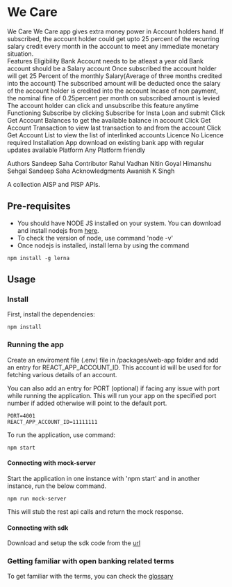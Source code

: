 We Care
==============

We Care
We Care app gives extra money power in Account holders hand. If subscribed, the account holder could get upto 25 percent of the recurring salary credit every month in the account to meet any immediate monetary situation.  
Features
Eligibility
Bank Account needs to be atleast a year old
Bank account should be a Salary account
Once subscribed the account holder will get 25 Percent of the monthly Salary(Average of three months credited into the account)
The subscribed amount will be deducted once the salary of the account holder is credited into the account
Incase of non payment, the nominal fine of 0.25percent per month on subscribed amount is levied
The account holder can click and unsubscribe this feature anytime
Functioning
Subscribe by clicking Subscribe for Insta Loan and submit
Click Get Account Balances to get the available balance in account
Click Get Account Transaction to view last transaction to and from the account
Click Get Account List to view the list of interlinked accounts
Licence
No Licence required
Installation
App download on existing bank app with regular updates available
Platform
Any Platform friendly

Authors
Sandeep Saha
Contributor
Rahul Vadhan
Nitin Goyal
Himanshu Sehgal
Sandeep Saha
Acknowledgments
Awanish K Singh


A collection AISP and PISP APIs.

Pre-requisites
--------------

* You should have NODE JS installed on your system. You can download and install nodejs from [here](https://nodejs.org/en/download/).
* To check the version of node, use command 'node -v'
* Once nodejs is installed, install lerna by using the command

``` nowrap
npm install -g lerna
```

Usage
-----

### Install

First, install the dependencies:

``` nowrap
npm install
```

### Running the app

Create an enviroment file (.env) file in /packages/web-app folder and add an entry for REACT_APP_ACCOUNT_ID. This account id will be used for for fetching various details of an account.

You can also add an entry for PORT (optional) if facing any issue with port while running the application. This will run your app on the specified port number if added otherwise will point to the default port. 

``` nowrap
PORT=4001
REACT_APP_ACCOUNT_ID=11111111
```
To run the application, use command:

``` nowrap
npm start
```

#### Connecting with mock-server

Start the application in one instance with 'npm start' and in another instance, run the below command.

``` nowrap
npm run mock-server
```

This will stub the rest api calls and return the mock response.

#### Connecting with sdk

Download and setup the sdk code from the [url](https://github.com/HashApithon/openbanking-java-sdk)

### Getting familiar with open banking related terms

To get familiar with the terms, you can check the [glossary](https://bankofapis.com/glossary)